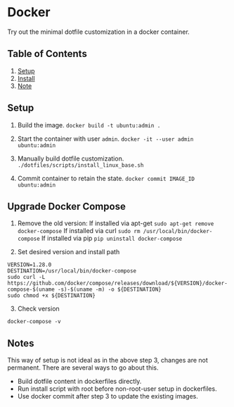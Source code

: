 # Docker
Try out the minimal dotfile customization in a docker container.

## Table of Contents
1. [Setup](#setup)
1. [Install](#install-docker-compose)
1. [Note](#note)

## Setup
1. Build the image.
`docker build -t ubuntu:admin .`

2. Start the container with user `admin`.
`docker -it --user admin ubuntu:admin`

3. Manually build dotfile customization.
`./dotfiles/scripts/install_linux_base.sh`

4. Commit container to retain the state.
`docker commit IMAGE_ID ubuntu:admin`

## Upgrade Docker Compose
1. Remove the old version:
If installed via apt-get
`sudo apt-get remove docker-compose`
If installed via curl
`sudo rm /usr/local/bin/docker-compose`
If installed via pip
`pip uninstall docker-compose`

2. Set desired version and install path
```
VERSION=1.28.0
DESTINATION=/usr/local/bin/docker-compose
sudo curl -L https://github.com/docker/compose/releases/download/${VERSION}/docker-compose-$(uname -s)-$(uname -m) -o ${DESTINATION}
sudo chmod +x ${DESTINATION}
```

3. Check version
```
docker-compose -v
```

## Notes
This way of setup is not ideal as in the above step 3, changes are not permanent.
There are several ways to go about this.
* Build dotfile content in dockerfiles directly.
* Run install script with root before non-root-user setup in dockerfiles.
* Use docker commit after step 3 to update the existing images.
